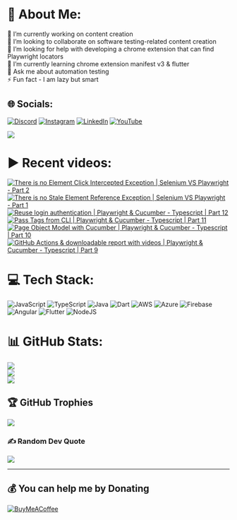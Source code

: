 # 💫 About Me:
🔭 I’m currently working on content creation<br>👯 I’m looking to collaborate on software testing-related content creation<br>🤝 I’m looking for help with developing a chrome extension that can find Playwright locators<br>🌱 I’m currently learning chrome extension manifest v3 & flutter<br>💬 Ask me about automation testing<br>⚡ Fun fact - I am lazy but smart


## 🌐 Socials:
[![Discord](https://img.shields.io/badge/Discord-%237289DA.svg?logo=discord&logoColor=white)](htttps://discord.gg/https://discord.gg/UunqzYFHPX) [![Instagram](https://img.shields.io/badge/Instagram-%23E4405F.svg?logo=Instagram&logoColor=white)](https://instagram.com/ortonikc) [![LinkedIn](https://img.shields.io/badge/LinkedIn-%230077B5.svg?logo=linkedin&logoColor=white)](https://linkedin.com/in/ortoni) [![YouTube](https://img.shields.io/badge/YouTube-%23FF0000.svg?logo=YouTube&logoColor=white)](https://youtube.com/@letcode) 

[![](https://visitcount.itsvg.in/api?id=ortonikc&icon=6&color=0)](https://visitcount.itsvg.in)
# ▶️ Recent videos:
<!-- BEGIN YOUTUBE-CARDS -->
[![There is no Element Click Intercepted Exception | Selenium VS Playwright - Part 2](https://ytcards.demolab.com/?id=49A0m5rwm9w&title=There+is+no+Element+Click+Intercepted+Exception+%7C+Selenium+VS+Playwright+-+Part+2&lang=en&timestamp=1688405234&background_color=%230d1117&title_color=%23ffffff&stats_color=%23dedede&width=250&border_radius=5 "There is no Element Click Intercepted Exception | Selenium VS Playwright - Part 2")](https://www.youtube.com/watch?v=49A0m5rwm9w)
[![There is no Stale Element Reference Exception | Selenium VS Playwright - Part 1](https://ytcards.demolab.com/?id=WkZAWuRqlVw&title=There+is+no+Stale+Element+Reference+Exception+%7C+Selenium+VS+Playwright+-+Part+1&lang=en&timestamp=1688379341&background_color=%230d1117&title_color=%23ffffff&stats_color=%23dedede&width=250&border_radius=5 "There is no Stale Element Reference Exception | Selenium VS Playwright - Part 1")](https://www.youtube.com/watch?v=WkZAWuRqlVw)
[![Reuse login authentication | Playwright & Cucumber - Typescript | Part 12](https://ytcards.demolab.com/?id=zYUZujrURq0&title=Reuse+login+authentication+%7C+Playwright+%26+Cucumber+-+Typescript+%7C+Part+12&lang=en&timestamp=1688208121&background_color=%230d1117&title_color=%23ffffff&stats_color=%23dedede&width=250&border_radius=5 "Reuse login authentication | Playwright & Cucumber - Typescript | Part 12")](https://www.youtube.com/watch?v=zYUZujrURq0)
[![Pass Tags from CLI | Playwright & Cucumber - Typescript | Part 11](https://ytcards.demolab.com/?id=nlYf3M0z6UM&title=Pass+Tags+from+CLI+%7C+Playwright+%26+Cucumber+-+Typescript+%7C+Part+11&lang=en&timestamp=1688197895&background_color=%230d1117&title_color=%23ffffff&stats_color=%23dedede&width=250&border_radius=5 "Pass Tags from CLI | Playwright & Cucumber - Typescript | Part 11")](https://www.youtube.com/watch?v=nlYf3M0z6UM)
[![Page Object Model with Cucumber | Playwright & Cucumber - Typescript | Part 10](https://ytcards.demolab.com/?id=kl6jR6vHqZg&title=Page+Object+Model+with+Cucumber+%7C+Playwright+%26+Cucumber+-+Typescript+%7C+Part+10&lang=en&timestamp=1681200439&background_color=%230d1117&title_color=%23ffffff&stats_color=%23dedede&width=250&border_radius=5 "Page Object Model with Cucumber | Playwright & Cucumber - Typescript | Part 10")](https://www.youtube.com/watch?v=kl6jR6vHqZg)
[![GitHub Actions & downloadable report with videos | Playwright & Cucumber - Typescript | Part 9](https://ytcards.demolab.com/?id=1KPSIwbiyNQ&title=GitHub+Actions+%26+downloadable+report+with+videos+%7C+Playwright+%26+Cucumber+-+Typescript+%7C+Part+9&lang=en&timestamp=1680681408&background_color=%230d1117&title_color=%23ffffff&stats_color=%23dedede&width=250&border_radius=5 "GitHub Actions & downloadable report with videos | Playwright & Cucumber - Typescript | Part 9")](https://www.youtube.com/watch?v=1KPSIwbiyNQ)
<!-- END YOUTUBE-CARDS -->
# 💻 Tech Stack:
![JavaScript](https://img.shields.io/badge/javascript-%23323330.svg?style=for-the-badge&logo=javascript&logoColor=%23F7DF1E) ![TypeScript](https://img.shields.io/badge/typescript-%23007ACC.svg?style=for-the-badge&logo=typescript&logoColor=white) ![Java](https://img.shields.io/badge/java-%23ED8B00.svg?style=for-the-badge&logo=java&logoColor=white) ![Dart](https://img.shields.io/badge/dart-%230175C2.svg?style=for-the-badge&logo=dart&logoColor=white) ![AWS](https://img.shields.io/badge/AWS-%23FF9900.svg?style=for-the-badge&logo=amazon-aws&logoColor=white) ![Azure](https://img.shields.io/badge/azure-%230072C6.svg?style=for-the-badge&logo=azure-devops&logoColor=white) ![Firebase](https://img.shields.io/badge/firebase-%23039BE5.svg?style=for-the-badge&logo=firebase) ![Angular](https://img.shields.io/badge/angular-%23DD0031.svg?style=for-the-badge&logo=angular&logoColor=white) ![Flutter](https://img.shields.io/badge/Flutter-%2302569B.svg?style=for-the-badge&logo=Flutter&logoColor=white) ![NodeJS](https://img.shields.io/badge/node.js-6DA55F?style=for-the-badge&logo=node.js&logoColor=white)
# 📊 GitHub Stats:
![](https://github-readme-stats.vercel.app/api?username=ortonikc&theme=radical&hide_border=true&include_all_commits=true&count_private=true)<br/>
![](https://github-readme-streak-stats.herokuapp.com/?user=ortonikc&theme=radical&hide_border=true)<br/>
![](https://github-readme-stats.vercel.app/api/top-langs/?username=ortonikc&theme=radical&hide_border=true&include_all_commits=true&count_private=true&layout=compact)

## 🏆 GitHub Trophies
![](https://github-profile-trophy.vercel.app/?username=ortonikc&theme=discord&no-frame=false&no-bg=true&margin-w=4)

### ✍️ Random Dev Quote
![](https://quotes-github-readme.vercel.app/api?type=horizontal&theme=radical)

---
  ## 💰 You can help me by Donating
  [![BuyMeACoffee](https://img.shields.io/badge/Buy%20Me%20a%20Coffee-ffdd00?style=for-the-badge&logo=buy-me-a-coffee&logoColor=black)](https://buymeacoffee.com/https://www.buymeacoffee.com/letcode) 

  
<!-- Proudly created with GPRM ( https://gprm.itsvg.in ) -->
